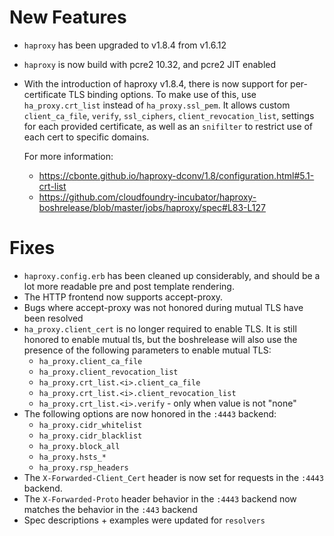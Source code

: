 # New Features
- `haproxy` has been upgraded to v1.8.4 from v1.6.12
- `haproxy` is now build with pcre2 10.32, and pcre2 JIT enabled
- With the introduction of haproxy v1.8.4, there is now support for
  per-certificate TLS binding options. To make use of this, use
  `ha_proxy.crt_list` instead of `ha_proxy.ssl_pem`. It allows
  custom `client_ca_file`, `verify`, `ssl_ciphers`, `client_revocation_list`,
  settings for each provided certificate, as well as an `snifilter` to
  restrict use of each cert to specific domains.

  For more information:
  - https://cbonte.github.io/haproxy-dconv/1.8/configuration.html#5.1-crt-list
  - https://github.com/cloudfoundry-incubator/haproxy-boshrelease/blob/master/jobs/haproxy/spec#L83-L127

# Fixes
- `haproxy.config.erb` has been cleaned up considerably, and
  should be a lot more readable pre and post template rendering.
- The HTTP frontend now supports accept-proxy.
- Bugs where accept-proxy was not honored during mutual TLS have been
  resolved
- `ha_proxy.client_cert` is no longer required to enable TLS. It is
  still honored to enable mutual tls, but the boshrelease will also
  use the presence of the following parameters to enable mutual TLS:
  - `ha_proxy.client_ca_file`
  - `ha_proxy.client_revocation_list`
  - `ha_proxy.crt_list.<i>.client_ca_file`
  - `ha_proxy.crt_list.<i>.client_revocation_list`
  - `ha_proxy.crt_list.<i>.verify` - only when value is not "none"
- The following options are now honored in the `:4443` backend:
  - `ha_proxy.cidr_whitelist`
  - `ha_proxy.cidr_blacklist`
  - `ha_proxy.block_all`
  - `ha_proxy.hsts_*`
  - `ha_proxy.rsp_headers`
- The `X-Forwarded-Client_Cert` header is now set for requests in the `:4443`
  backend.
- The `X-Forwarded-Proto` header behavior in the `:4443` backend now
  matches the behavior in the `:443` backend
- Spec descriptions + examples were updated for `resolvers`

